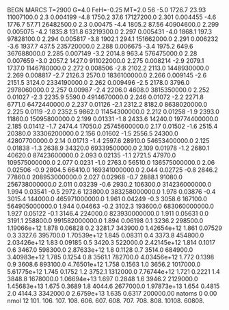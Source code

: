 BEGN
MARCS T=2900 G=4.0 FeH=-0.25 MT=2.0
                  56
-5.0 1726.7 23.93 11007100.0 2.3 0.004199 
-4.8 1750.2 37.6 17127200.0 2.301 0.004455 
-4.6 1776.7 57.71 26482500.0 2.3 0.00475 
-4.4 1805.2 87.56 40904600.0 2.299 0.005075 
-4.2 1835.8 131.8 63219300.0 2.297 0.005431 
-4.0 1868.1 197.3 97828100.0 2.294 0.005817 
-3.8 1902.1 294.1 151662000.0 2.291 0.006232 
-3.6 1937.7 437.5 235720000.0 2.288 0.006675 
-3.4 1975.2 649.6 367688000.0 2.285 0.007149 
-3.2 2014.8 963.4 576475000.0 2.28 0.007659 
-3.0 2057.2 1427.0 911022000.0 2.275 0.008214 
-2.9 2079.1 1737.0 1146780000.0 2.272 0.008506 
-2.8 2102.2 2113.0 1448930000.0 2.269 0.008817 
-2.7 2126.3 2570.0 1836100000.0 2.266 0.009145 
-2.6 2151.5 3124.0 2334190000.0 2.262 0.009496 
-2.5 2178.0 3796.0 2978060000.0 2.257 0.00987 
-2.4 2206.0 4608.0 3815350000.0 2.252 0.01027 
-2.3 2235.9 5590.0 4914670000.0 2.246 0.01072 
-2.2 2271.8 6771.0 6472440000.0 2.237 0.01126 
-2.1 2312.2 8182.0 8638020000.0 2.225 0.0119 
-2.0 2352.5 9862.0 11454300000.0 2.212 0.01258 
-1.9 2393.0 11860.0 15095800000.0 2.199 0.01331 
-1.8 2433.6 14240.0 19774400000.0 2.185 0.01412 
-1.7 2474.4 17050.0 25745600000.0 2.17 0.01502 
-1.6 2515.4 20380.0 33306200000.0 2.156 0.01602 
-1.5 2556.5 24300.0 42807700000.0 2.14 0.01713 
-1.4 2597.6 28910.0 54653400000.0 2.125 0.01838 
-1.3 2638.9 34320.0 69339500000.0 2.109 0.01978 
-1.2 2680.1 40620.0 87423600000.0 2.093 0.02135 
-1.1 2721.5 47970.0 109575000000.0 2.077 0.0231 
-1.0 2763.0 56510.0 136575000000.0 2.06 0.02506 
-0.9 2804.5 66410.0 169341000000.0 2.044 0.02725 
-0.8 2846.2 77860.0 208953000000.0 2.027 0.02968 
-0.7 2888.1 91080.0 256738000000.0 2.011 0.03239 
-0.6 2930.2 106300.0 314236000000.0 1.994 0.03541 
-0.5 2972.6 123800.0 383258000000.0 1.978 0.03876 
-0.4 3015.4 144000.0 465971000000.0 1.961 0.04249 
-0.3 3058.6 167100.0 564905000000.0 1.944 0.04663 
-0.2 3102.3 193600.0 683060000000.0 1.927 0.05122 
-0.1 3146.4 224000.0 823930000000.0 1.911 0.05631 
0.0 3191.1 258800.0 991582000000.0 1.894 0.06198 
0.1 3236.2 298500.0 1.19066e+12 1.878 0.06828 
0.2 3281.7 343900.0 1.42654e+12 1.861 0.07529 
0.3 3327.6 395700.0 1.70539e+12 1.845 0.08311 
0.4 3373.8 454800.0 2.03426e+12 1.83 0.09185 
0.5 3420.3 522000.0 2.42145e+12 1.814 0.1017 
0.6 3467.0 598300.0 2.87633e+12 1.8 0.1128 
0.7 3514.0 684900.0 3.40983e+12 1.785 0.1254 
0.8 3561.1 782700.0 4.03456e+12 1.772 0.1398 
0.9 3608.6 893100.0 4.76501e+12 1.758 0.1563 
1.0 3656.2 1017000.0 5.61775e+12 1.745 0.1752 
1.2 3752.1 1312000.0 7.76744e+12 1.721 0.2221 
1.4 3848.8 1678000.0 1.06694e+13 1.697 0.2848 
1.6 3946.2 2129000.0 1.45683e+13 1.675 0.3689 
1.8 4044.6 2677000.0 1.97873e+13 1.654 0.4815 
2.0 4144.3 3342000.0 2.6759e+13 1.635 0.6317 
200000.00
natoms              0      0.00
nmol          12
          101.         106.       107.      108.         606.        607.        608.
          707.         708.       808.    10108.       60808.
